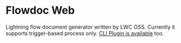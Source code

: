 # Flowdoc Web
Lightning flow document generator written by LWC OSS. Currently it supports trigger-based process only. [CLI Plugin is available](https://github.com/shunkosa/sfdx-flowdoc-plugin) too.

